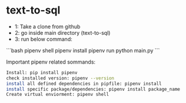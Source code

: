 # text-to-sql
<ul>
    <li>1: Take a clone from github</li>
    <li>2: go inside main directory (text-to-sql)</li>
    <li>3: run below command: </li>
</ul>
```bash 
pipenv shell
pipenv install
pipenv run python main.py
```

Important pipenv related sommands:
```bash
Install: pip install pipenv
check installed version: pipenv --version
install all defined dependencies in pipfile: pipenv install
install specific package/dependencies: pipenv install package_name
Create virtual enviorment: pipenv shell
```

